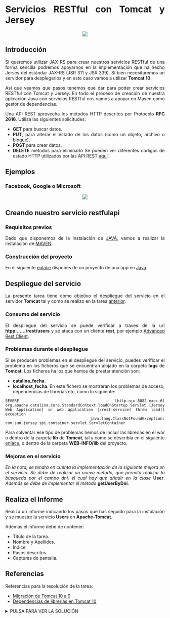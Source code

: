 <div align="justify">

# Servicios RESTful con Tomcat y Jersey

<div align="center">
  <img src="https://www.astera.com/wp-content/uploads/2020/01/rest.png"  />
</div>

## Introducción

  Si queremos utilizar JAX-RS para crear nuestros servicios RESTful de una forma sencilla podremos apoyarnos en la implementación que ha hecho Jersey del estándar JAX-RS (JSR 311 y JSR 339). Si bien necesitaremos un servidor para desplegarlos y en este caso vamos a utilizar __Tomcat 10__.

  Así que veamos que pasos tenemos que dar para poder crear servicios RESTful con Tomcat y Jersey. En todo el proceso de creación de nuestra aplicación Java con servicios RESTful nos vamos a apoyar en Maven como gestor de dependencias.

  Una API REST aprovecha los métodos HTTP descritos por Protocolo __RFC 2616__. Utiliza las siguientes solicitudes:
  - __GET__ para buscar datos.
  - __PUT__, para alterar el estado de los datos (como un objeto, archivo o bloque).
  - __POST__ para crear datos.
  - __DELETE__ métodos para eliminarlo
  Se pueden ver diferentes códigos de estado HTTP utilizados por las API REST [aquí](https://restfulapi.net/http-status-codes/).

## Ejemplos

### Facebook, Google o Microsoft

<div align="center">
  <img src="https://docs.microsoft.com/es-es/azure/active-directory-b2c/media/add-identity-provider/external-idp.png"  />
</div>

## Creando nuestro servicio restfulapi


### Requisitos previos

  Dado que disponemos de la instalación de [JAVA](../../../comun/JDK.md), vamos a realizar la instalación de [MAVEN](../../../comun/MAVEN.md).

### Construcción del proyecto

  En el siguiente [enlace](https://github.com/jpexposito/docencia/tree/master/comun/ejemplos/java/rest-service) dispones de un proyecto de una app en [Java](../../../comun/ejemplos/java).

## Despliegue del servicio

  La presente tarea tiene como objetivo el despliegue del servicio en el servidor __Tomcat__ tal y como se realizo en la tarea [anterior](despliegue-jsp-apache-tomcat.md).

### Consumo del servicio

  El despliegue del servicio se puede verificar a traves de la url __htpp:....../rest/users__ y se ataca con un cliente __rest__, por ejemplo [Advanced Rest Client](https://install.advancedrestclient.com/install).

### Problemas durante el despliegue

  Si se producen problemas en el despliegue del servicio, puedes verificar el problema en los ficheros que se encuentran alojado en la carpeta __logs__ de __Tomcat__. Los ficheros ha los que hemos de prestar atención son:
  - __catalina_fecha__.
  - __localhost_fecha__. En este fichero se mostraran los problemas de acceso, dependencias de librerías etc, como lo siguiente:

  ```console
  SEVERE [http-nio-8082-exec-6] org.apache.catalina.core.StandardContext.loadOnStartup Servlet [Jersey Web Application] in web application [/rest-service] threw load() exception
        java.lang.ClassNotFoundException: com.sun.jersey.spi.container.servlet.ServletContainer

  ```

  Para solventar ese tipo de problemas hemos de incluir las librerías en el war o dentro de la carpeta __lib__ de __Tomcat__, tal y como se describía en el siguiente [enlace](../TECNOLOGIAS.md), o dentro de la carpeta __WEB-INFO/lib__ del proyecto.

### Mejoras en el servicio

  _En la nota, se tendrá en cuenta la implementación de la siguiente mejora en el servicio. Se debe de realizar un nuevo método, que permita realizar la búsqueda por el campo dni, el cual hay que añadir en la clase_ __User__. _Además se debe de implementar el método_ __getUserByDni__.

## Realiza el Informe

  Realiza un informe indicando los pasos que has seguido para la instalación y se muestre la servicio __Users__ en __Apache-Tomcat__.

  Además el informe debe de contener:
   - Titulo de la tarea.
   - Nombre y Apellidos.
   - Indice
   - Pasos descritos.
   - Capturas de pantalla.

## Referencias

  Referencias para la resolución de la tarea:
  - [Migración de Tomcat 10 a 9](https://tomcat.apache.org/migration-10.html)
  - [Dependencias de librerías en Tomcat 10](https://qastack.mx/programming/9373081/how-to-set-up-jax-rs-application-using-annotations-only-no-web-xml)

<details>
  <summary>PULSA PARA VER LA SOLUCIÓN</summary>

  Los problemas que se detectan en el despliegue son varios. El primero de ellos relacionado con la librería __com.sun.jersey.spi.container.servlet.ServletContainer__. Como resultaría normal, el alumno buscará las librerías que se encuentran en el fichero __pom.xml__, para desplegarlas en la carpeta __lib__ de Tomcat 10__. Esta acción no será necesaria, dado que el proyecto al estar creado con ___Maven___ generará la capeta ___WEB_INF/lib___ por defecto incluyendo las librerías.
  Otra opción que ha podido atacar, es el cambio de librerías, añadiendo por ejemplo, las siguientes:
  ```xml

<dependency>
  <groupId>com.sun.jersey</groupId>
  <artifactId>jersey-server</artifactId>
  <version>1.17.1</version>
</dependency>
<dependency>
  <groupId>com.sun.jersey</groupId>
  <artifactId>jersey-core</artifactId>
  <version>1.17.1</version>
</dependency>
<dependency>
  <groupId>com.sun.jersey</groupId>
  <artifactId>jersey-servlet</artifactId>
  <version>1.17.1</version>
</dependency>

  ```

  Problemas que el alumno debe afrontar:
    - Solventar los problemas de librerías. En este caso __Maven__ hará el trabajo por nosotros.
    - Compilar el servicio con __JAVA 15__ o superior. Esto esta motivado a que el paquete para el despliegue del servicio cambia de __Tomcat 9 a 10__, y el paquete para la construcción de servicios cambia, pasado de __javax__ a __jakarta__. Este cambio queda reflejado en el fichero __pom.xml__.

```xml
    <!--
    <dependency>
      <groupId>javax.ws.rs</groupId>
      <artifactId>javax.ws.rs-api</artifactId>
      <version>2.1.1</version>
    </dependency>
    -->

    <dependency>
      <groupId>jakarta.servlet</groupId>
      <artifactId>jakarta.servlet-api</artifactId>
      <version>5.0.0</version>
    </dependency>
```

  Además de los cambios especificados, con la nueva versión existe la posibilidad de eliminar el fichero de configuración ___WEB_INF/web.xml___, e indicarlo en el plugin de Maven, que construye el war:

```xml

      <plugin>
        <artifactId>maven-war-plugin</artifactId>
        <version>3.3.1</version>
        <configuration>
          <failOnMissingWebXml>false</failOnMissingWebXml>
        </configuration>
      </plugin>

```

  Por último sólo es necesario crear el fichero __ApplicationConfig__, que debe contener el __Path__ para el despliegue del servicio __rest__. Si prestamos atención a este fichero, veremos, que cumple la función del fichero __web.xml_

```java
@ApplicationPath("rest")
public class ApplicationConfig extends Application {
}
```

  Lo importe es que el alumno haya comprobado lo complejo que puede llegar a ser el despliegue de una solución en __Tomcat__, dado que no se tiene el control de las librerías implicadas, suponiendo un desafío para el responsable del _servidor de aplicaciones_.   
</details>


</div>
